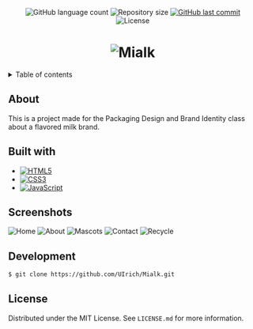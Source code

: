<p align="center">
  <img alt="GitHub language count" src="https://img.shields.io/github/languages/count/UIrich/Mialk?color=%2304D361">

  <img alt="Repository size" src="https://img.shields.io/github/repo-size/UIrich/Mialk">
  
  <a href="https://github.com/UIrich/Mialk/commits/master">
    <img alt="GitHub last commit" src="https://img.shields.io/github/last-commit/UIrich/Mialk">
  </a>
    
   <img alt="License" src="https://img.shields.io/badge/license-MIT-brightgreen">
   <a href="https://github.com/UIrich/Mialk/LICENSE.md">
  </a>

</p>

<h1 align="center">
    <img alt="Mialk" title="#Mialk" src="https://i.imgur.com/n2HdXx6.png"/>
</h1>

<details>
  <summary>Table of contents</summary>
  <ol>
    <li><a href="#about">About</a></li>
    <li><a href="#built-with">Build with</a></li>
    <li><a href="#screenshots">Screenshots</a></li>
    <li><a href="#development">Development</a></li>
    <li><a href="#license">License</a></li>
  </ol>
</details>

## About
This is a project made for the Packaging Design and Brand Identity class about a flavored milk brand.

## Built with

* [![HTML5][HTML5]][HTML5-url]
* [![CSS3][CSS3]][CSS3-url]
* [![JavaScript][JavaScript]][JavaScript-url]

## Screenshots
<img alt="Home" title="#Home" src="https://i.imgur.com/mHXdpZk.png"/>
<img alt="About" title="#About" src="https://i.imgur.com/Uvrj3eQ.png"/>
<img alt="Mascots" titl="#Mascots" src="https://i.imgur.com/KiXIwit.png"/>
<img alt="Contact" title="#Contact" src="https://i.imgur.com/OQKZdXt.png"/>
<img alt="Recycle" titl="#Recycle" src="https://i.imgur.com/7USQFi7.png"/>

## Development
```bash
$ git clone https://github.com/UIrich/Mialk.git
```

## License

Distributed under the MIT License. See `LICENSE.md` for more information.

<!-- Links -->
[HTML5]: https://img.shields.io/badge/html5-%23E34F26.svg?style=for-the-badge&logo=html5&logoColor=white
[CSS3]: https://img.shields.io/badge/css3-%231572B6.svg?style=for-the-badge&logo=css3&logoColor=white
[JavaScript]: https://img.shields.io/badge/JavaScript-F7DF1E?style=for-the-badge&logo=javascript&logoColor=black

[HTML5-url]: https://www.w3.org/TR/2014/REC-html5-20141028/
[CSS3-url]: https://www.w3.org/Style/CSS/
[JavaScript-url]: https://262.ecma-international.org/14.0/